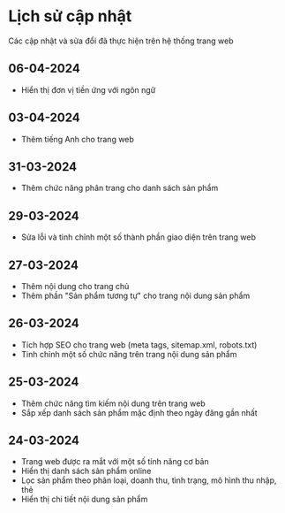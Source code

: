 # Lịch sử cập nhật

Các cập nhật và sửa đổi đã thực hiện trên hệ thống trang web

## 06-04-2024

- Hiển thị đơn vị tiền ứng với ngôn ngữ

## 03-04-2024

- Thêm tiếng Anh cho trang web

## 31-03-2024

- Thêm chức năng phân trang cho danh sách sản phẩm

## 29-03-2024

- Sửa lỗi và tinh chỉnh một số thành phần giao diện trên trang web

## 27-03-2024

- Thêm nội dung cho trang chủ
- Thêm phần "Sản phẩm tương tự" cho trang nội dung sản phẩm

## 26-03-2024

- Tích hợp SEO cho trang web (meta tags, sitemap.xml, robots.txt)
- Tinh chỉnh một số chức năng trên trang nội dung sản phẩm

## 25-03-2024

- Thêm chức năng tìm kiếm nội dung trên trang web
- Sắp xếp danh sách sản phẩm mặc định theo ngày đăng gần nhất

## 24-03-2024

- Trang web được ra mắt với một số tính năng cơ bản
- Hiển thị danh sách sản phẩm online
- Lọc sản phẩm theo phân loại, doanh thu, tình trạng, mô hình thu nhập, thẻ
- Hiển thị chi tiết nội dung sản phẩm
